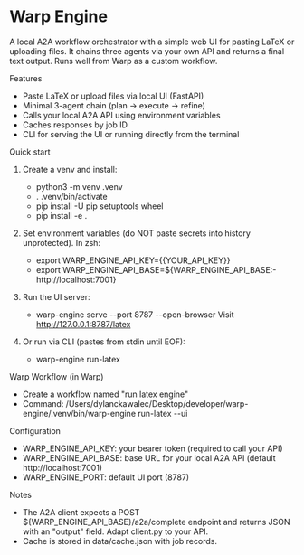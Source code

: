 # Warp Engine

A local A2A workflow orchestrator with a simple web UI for pasting LaTeX or uploading files. It chains three agents via your own API and returns a final text output. Runs well from Warp as a custom workflow.

Features
- Paste LaTeX or upload files via local UI (FastAPI)
- Minimal 3-agent chain (plan → execute → refine)
- Calls your local A2A API using environment variables
- Caches responses by job ID
- CLI for serving the UI or running directly from the terminal

Quick start
1) Create a venv and install:
   - python3 -m venv .venv
   - . .venv/bin/activate
   - pip install -U pip setuptools wheel
   - pip install -e .

2) Set environment variables (do NOT paste secrets into history unprotected). In zsh:
   - export WARP_ENGINE_API_KEY={{YOUR_API_KEY}}
   - export WARP_ENGINE_API_BASE=${WARP_ENGINE_API_BASE:-http://localhost:7001}

3) Run the UI server:
   - warp-engine serve --port 8787 --open-browser
   Visit http://127.0.0.1:8787/latex

4) Or run via CLI (pastes from stdin until EOF):
   - warp-engine run-latex

Warp Workflow (in Warp)
- Create a workflow named "run latex engine"
- Command:
  /Users/dylanckawalec/Desktop/developer/warp-engine/.venv/bin/warp-engine run-latex --ui

Configuration
- WARP_ENGINE_API_KEY: your bearer token (required to call your API)
- WARP_ENGINE_API_BASE: base URL for your local A2A API (default http://localhost:7001)
- WARP_ENGINE_PORT: default UI port (8787)

Notes
- The A2A client expects a POST ${WARP_ENGINE_API_BASE}/a2a/complete endpoint and returns JSON with an "output" field. Adapt client.py to your API.
- Cache is stored in data/cache.json with job records.

